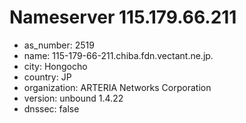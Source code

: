 # Nameserver 115.179.66.211

* as_number: 2519
* name: 115-179-66-211.chiba.fdn.vectant.ne.jp.
* city: Hongocho
* country: JP
* organization: ARTERIA Networks Corporation
* version: unbound 1.4.22
* dnssec: false
